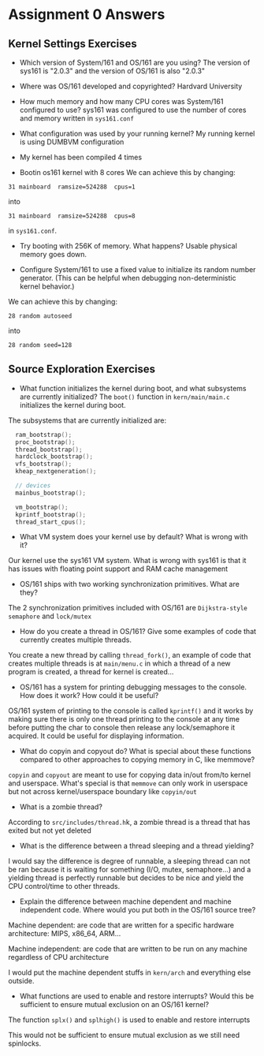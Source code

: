 # Assignment 0 Answers

## Kernel Settings Exercises

- Which version of System/161 and OS/161 are you using?
  The version of sys161 is "2.0.3" and the version of OS/161 is also "2.0.3"
- Where was OS/161 developed and copyrighted?
  Hardvard University
- How much memory and how many CPU cores was System/161 configured to use?
  sys161 was configured to use the number of cores and memory written in `sys161.conf`
- What configuration was used by your running kernel?
  My running kernel is using DUMBVM configuration
- My kernel has been compiled 4 times

- Bootin os161 kernel with 8 cores
  We can achieve this by changing:

```
31 mainboard  ramsize=524288  cpus=1
```

into

```
31 mainboard  ramsize=524288  cpus=8
```

in `sys161.conf`.

- Try booting with 256K of memory. What happens?
  Usable physical memory goes down.

- Configure System/161 to use a fixed value to initialize its random number generator. (This can be helpful when debugging non-deterministic kernel behavior.)

We can achieve this by changing:

```
28 random autoseed
```

into

```
28 random seed=128
```

## Source Exploration Exercises

- What function initializes the kernel during boot, and what subsystems are currently initialized?
  The `boot()` function in `kern/main/main.c` initializes the kernel during boot.

The subsystems that are currently initialized are:

```c
  ram_bootstrap();
  proc_bootstrap();
  thread_bootstrap();
  hardclock_bootstrap();
  vfs_bootstrap();
  kheap_nextgeneration();

  // devices
  mainbus_bootstrap();

  vm_bootstrap();
  kprintf_bootstrap();
  thread_start_cpus();
```

- What VM system does your kernel use by default? What is wrong with it?

Our kernel use the sys161 VM system. What is wrong with sys161 is that it has issues with floating point support and RAM cache management

- OS/161 ships with two working synchronization primitives. What are they?

The 2 synchronization primitives included with OS/161 are `Dijkstra-style semaphore` and `lock/mutex`

- How do you create a thread in OS/161? Give some examples of code that currently creates multiple threads.

You create a new thread by calling `thread_fork()`, an example of code that creates multiple threads is at `main/menu.c` in which a thread of a new program is created, a thread for kernel is created...

- OS/161 has a system for printing debugging messages to the console. How does it work? How could it be useful?

OS/161 system of printing to the console is called `kprintf()` and it works by making sure there is only one thread printing to the console at any time before putting the char to console then release any lock/semaphore it acquired. It could be useful for displaying information.

- What do copyin and copyout do? What is special about these functions compared to other approaches to copying memory in C, like memmove?

`copyin` and `copyout` are meant to use for copying data in/out from/to kernel and userspace. What's special is that `memmove` can only work in userspace but not across kernel/userspace boundary like `copyin/out`

- What is a zombie thread?

According to `src/includes/thread.h`k, a zombie thread is a thread that has exited but not yet deleted

- What is the difference between a thread sleeping and a thread yielding?

I would say the difference is degree of runnable, a sleeping thread can not be ran because it is waiting for something (I/O, mutex, semaphore...) and a yielding thread is perfectly runnable but decides to be nice and yield the CPU control/time to other threads.

- Explain the difference between machine dependent and machine independent code. Where would you put both in the OS/161 source tree?

Machine dependent: are code that are written for a specific hardware architecture: MIPS, x86_64, ARM...

Machine independent: are code that are written to be run on any machine regardless of CPU architecture

I would put the machine dependent stuffs in `kern/arch` and everything else outside.

- What functions are used to enable and restore interrupts? Would this be sufficient to ensure mutual exclusion on an OS/161 kernel?

The function `splx()` and `splhigh()` is used to enable and restore interrupts

This would not be sufficient to ensure mutual exclusion as we still need spinlocks.

